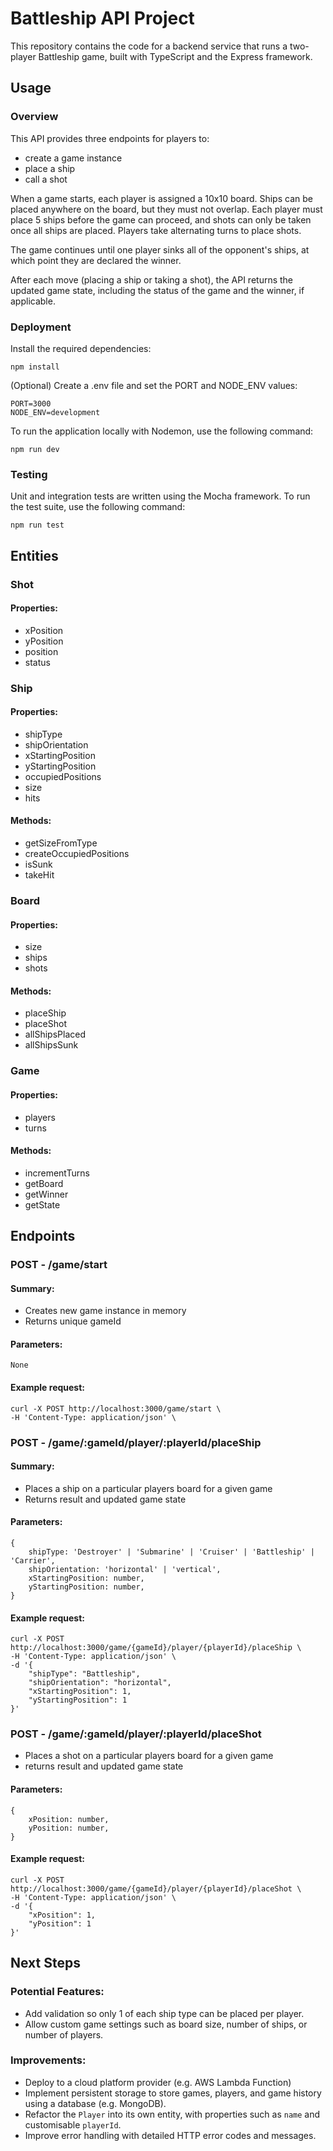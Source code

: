 # Battleship API Project

This repository contains the code for a backend service that runs a two-player Battleship game, built with TypeScript and the Express framework.

## Usage
### Overview
This API provides three endpoints for players to:
- create a game instance
- place a ship
- call a shot

When a game starts, each player is assigned a 10x10 board. Ships can be placed anywhere on the board, but they must not overlap. Each player must place 5 ships before the game can proceed, and shots can only be taken once all ships are placed. Players take alternating turns to place shots.

The game continues until one player sinks all of the opponent's ships, at which point they are declared the winner.

After each move (placing a ship or taking a shot), the API returns the updated game state, including the status of the game and the winner, if applicable.

### Deployment
Install the required dependencies:
```
npm install
```

(Optional) Create a .env file and set the PORT and NODE_ENV values:
```
PORT=3000
NODE_ENV=development
```

To run the application locally with Nodemon, use the following command:
```
npm run dev
```
### Testing
Unit and integration tests are written using the Mocha framework. To run the test suite, use the following command:
```
npm run test
```

## Entities

### Shot

#### Properties:
- xPosition
- yPosition
- position
- status

### Ship

#### Properties:
- shipType
- shipOrientation
- xStartingPosition
- yStartingPosition
- occupiedPositions
- size
- hits

#### Methods:
- getSizeFromType
- createOccupiedPositions
- isSunk
- takeHit

### Board

#### Properties:
- size
- ships
- shots

#### Methods:
- placeShip
- placeShot
- allShipsPlaced
- allShipsSunk

### Game

#### Properties:
- players
- turns

#### Methods:
- incrementTurns
- getBoard
- getWinner
- getState

## Endpoints

### POST - /game/start
#### Summary:
- Creates new game instance in memory
- Returns unique gameId
#### Parameters:
```
None
```
#### Example request:
```
curl -X POST http://localhost:3000/game/start \
-H 'Content-Type: application/json' \
```

### POST - /game/:gameId/player/:playerId/placeShip
#### Summary:
- Places a ship on a particular players board for a given game
- Returns result and updated game state

#### Parameters: 
```
{
    shipType: 'Destroyer' | 'Submarine' | 'Cruiser' | 'Battleship' | 'Carrier',
    shipOrientation: 'horizontal' | 'vertical',
    xStartingPosition: number,
    yStartingPosition: number,
}
```
#### Example request:
```
curl -X POST http://localhost:3000/game/{gameId}/player/{playerId}/placeShip \
-H 'Content-Type: application/json' \
-d '{
    "shipType": "Battleship",
    "shipOrientation": "horizontal",
    "xStartingPosition": 1,
    "yStartingPosition": 1
}'
```

### POST - /game/:gameId/player/:playerId/placeShot
- Places a shot on a particular players board for a given game
- returns result and updated game state

#### Parameters:
```
{
    xPosition: number,
    yPosition: number,
}
```
#### Example request:
```
curl -X POST http://localhost:3000/game/{gameId}/player/{playerId}/placeShot \
-H 'Content-Type: application/json' \
-d '{
    "xPosition": 1,
    "yPosition": 1
}'
```

## Next Steps

### Potential Features:
- Add validation so only 1 of each ship type can be placed per player.
- Allow custom game settings such as board size, number of ships, or number of players.

### Improvements:
- Deploy to a cloud platform provider (e.g. AWS Lambda Function)
- Implement persistent storage to store games, players, and game history using a database (e.g. MongoDB).
- Refactor the `Player` into its own entity, with properties such as `name` and customisable `playerId`.
- Improve error handling with detailed HTTP error codes and messages.
